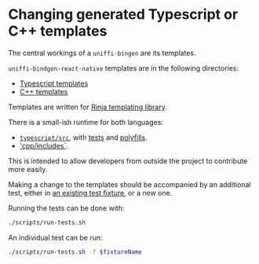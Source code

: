 # Changing generated Typescript or C++ templates

The central workings of a `uniffi-bingen` are its templates.

`uniffi-bindgen-react-native` templates are in the following directories:

- [Typescript templates][ts-templates]
- [C++ templates][cpp-templates]

Templates are written for [Rinja templating library](https://rinja.readthedocs.io/en/stable/template_syntax.html).

There is a small-ish runtime for both languages:

- [`typescript/src`][ts-runtime], with [tests][ts-tests] and [polyfills][ts-polyfills].
- ['cpp/includes`][cpp-runtime].

This is intended to allow developers from outside the project to contribute more easily.

Making a change to the templates should be accompanied by an additional test, either in [an existing test fixture][fixtures], or a new one.

Running the tests can be done with:

```sh
./scripts/run-tests.sh
```

An individual test can be run:

```sh
./scripts/run-tests.sh -f $fixtureName
```

[ts-templates]: https://github.com/jhugman/uniffi-bindgen-react-native/tree/main/crates/ubrn_bindgen/src/bindings/react_native/gen_typescript/templates
[cpp-templates]: https://github.com/jhugman/uniffi-bindgen-react-native/tree/main/crates/ubrn_bindgen/src/bindings/react_native/gen_cpp/templates
[ts-runtime]: https://github.com/jhugman/uniffi-bindgen-react-native/tree/main/typescript/src
[ts-tests]: https://github.com/jhugman/uniffi-bindgen-react-native/tree/main/typescript/tests
[ts-polyfills]: https://github.com/jhugman/uniffi-bindgen-react-native/tree/main/typescript/testing
[cpp-runtime]: https://github.com/jhugman/uniffi-bindgen-react-native/tree/main/cpp/includes
[fixtures]: https://github.com/jhugman/uniffi-bindgen-react-native/tree/main/fixtures
